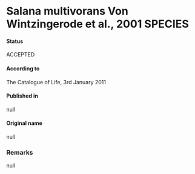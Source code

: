 Salana multivorans Von Wintzingerode et al., 2001 SPECIES
=======

#### Status
ACCEPTED

#### According to
The Catalogue of Life, 3rd January 2011

#### Published in
null

#### Original name
null

### Remarks
null